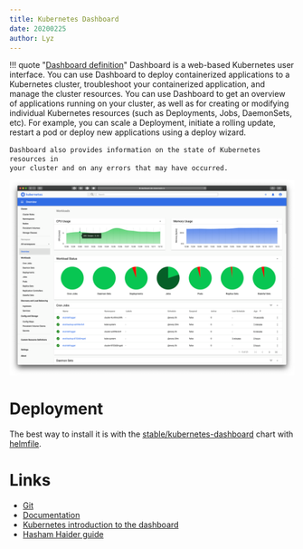 ```yaml
---
title: Kubernetes Dashboard
date: 20200225
author: Lyz
---
```


!!! quote "[Dashboard definition](https://kubernetes.io/docs/tasks/access-application-cluster/web-ui-dashboard/)"
    Dashboard is a web-based Kubernetes user interface. You can use Dashboard to
    deploy containerized applications to a Kubernetes cluster, troubleshoot your
    containerized application, and manage the cluster resources. You can use
    Dashboard to get an overview of applications running on your cluster, as
    well as for creating or modifying individual Kubernetes resources (such as
    Deployments, Jobs, DaemonSets, etc). For example, you can scale
    a Deployment, initiate a rolling update, restart a pod or deploy new
    applications using a deploy wizard.

    Dashboard also provides information on the state of Kubernetes resources in
    your cluster and on any errors that may have occurred.

![](../../../images/kubernetes-dashboard-ui.png)

# Deployment

The best way to install it is with the [stable/kubernetes-dashboard](https://github.com/helm/charts/tree/master/stable/kubernetes-dashboard)
chart with
[helmfile](helmfile.md).

# Links

* [Git](https://github.com/kubernetes/dashboard)
* [Documentation](https://github.com/kubernetes/dashboard/tree/master/docs)
* [Kubernetes introduction to the dashboard](https://kubernetes.io/docs/tasks/access-application-cluster/web-ui-dashboard/)
* [Hasham Haider guide](https://www.replex.io/blog/how-to-install-access-and-add-heapster-metrics-to-the-kubernetes-dashboard)
